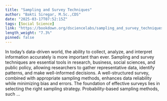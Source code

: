 ```yaml
---
title: "Sampling and Survey Techniques"
author: "Bakti Siregar, M.Sc.,CDS"
date: "2025-03-17T07:52:15Z"
tags: [Social Science]
link: "https://bookdown.org/dsciencelabs/sampling_and_survey_techniques/"
length_weight: "7.3%"
pinned: false
---
```


In today’s data-driven world, the ability to collect, analyze, and interpret information accurately is more important than ever. Sampling and survey techniques are essential tools in research, business, social sciences, and public policy, allowing researchers to gather representative data, identify patterns, and make well-informed decisions. A well-structured survey, combined with appropriate sampling methods, enhances data reliability while minimizing bias and errors. The foundation of effective surveys lies in selecting the right sampling strategy. Probability-based sampling methods, such ...
